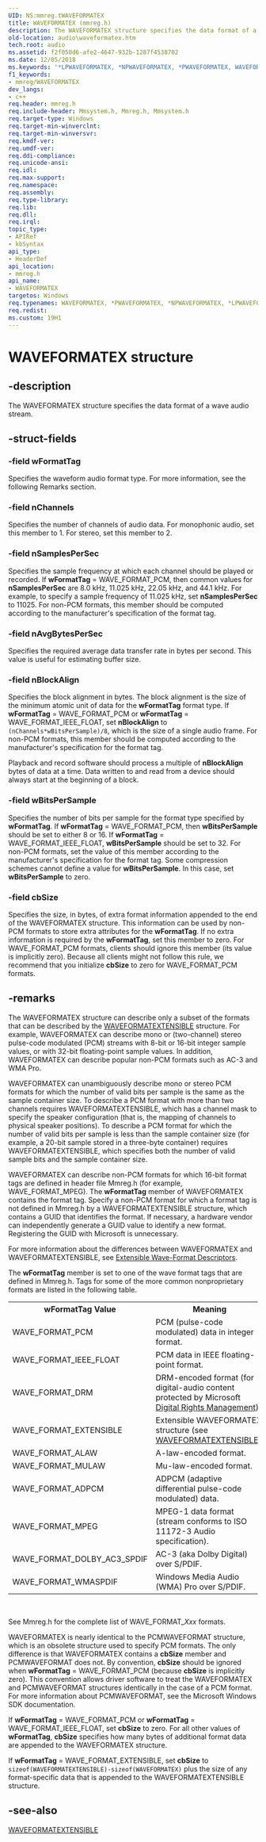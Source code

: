 ```yaml
---
UID: NS:mmreg.tWAVEFORMATEX
title: WAVEFORMATEX (mmreg.h)
description: The WAVEFORMATEX structure specifies the data format of a wave audio stream.
old-location: audio\waveformatex.htm
tech.root: audio
ms.assetid: f2f050d6-afe2-4647-932b-1287f4538702
ms.date: 12/05/2018
ms.keywords: '*LPWAVEFORMATEX, *NPWAVEFORMATEX, *PWAVEFORMATEX, WAVEFORMATEX, WAVEFORMATEX structure [Audio Devices], aud-prop_f0d9c096-fa87-43d5-812b-de4d08358342.xml, audio.waveformatex, mmreg/WAVEFORMATEX'
f1_keywords:
- mmreg/WAVEFORMATEX
dev_langs:
- c++
req.header: mmreg.h
req.include-header: Mmsystem.h, Mmreg.h, Mmsystem.h
req.target-type: Windows
req.target-min-winverclnt: 
req.target-min-winversvr: 
req.kmdf-ver: 
req.umdf-ver: 
req.ddi-compliance: 
req.unicode-ansi: 
req.idl: 
req.max-support: 
req.namespace: 
req.assembly: 
req.type-library: 
req.lib: 
req.dll: 
req.irql: 
topic_type:
- APIRef
- kbSyntax
api_type:
- HeaderDef
api_location:
- mmreg.h
api_name:
- WAVEFORMATEX
targetos: Windows
req.typenames: WAVEFORMATEX, *PWAVEFORMATEX, *NPWAVEFORMATEX, *LPWAVEFORMATEX
req.redist: 
ms.custom: 19H1
---
```


# WAVEFORMATEX structure


## -description


The WAVEFORMATEX structure specifies the data format of a wave audio stream.


## -struct-fields




### -field wFormatTag

Specifies the waveform audio format type. For more information, see the following Remarks section.


### -field nChannels

Specifies the number of channels of audio data. For monophonic audio, set this member to 1. For stereo, set this member to 2.


### -field nSamplesPerSec

Specifies the sample frequency at which each channel should be played or recorded. If <b>wFormatTag</b> = WAVE_FORMAT_PCM, then common values for <b>nSamplesPerSec</b> are 8.0 kHz, 11.025 kHz, 22.05 kHz, and 44.1 kHz. For example, to specify a sample frequency of 11.025 kHz, set <b>nSamplesPerSec</b> to 11025. For non-PCM formats, this member should be computed according to the manufacturer's specification of the format tag.


### -field nAvgBytesPerSec

Specifies the required average data transfer rate in bytes per second. This value is useful for estimating buffer size.


### -field nBlockAlign

Specifies the block alignment in bytes. The block alignment is the size of the minimum atomic unit of data for the <b>wFormatTag</b> format type. If <b>wFormatTag</b> = WAVE_FORMAT_PCM or <b>wFormatTag</b> = WAVE_FORMAT_IEEE_FLOAT, set <b>nBlockAlign</b> to <code>(nChannels*wBitsPerSample)/8</code>, which is the size of a single audio frame. For non-PCM formats, this member should be computed according to the manufacturer's specification for the format tag.

Playback and record software should process a multiple of <b>nBlockAlign</b> bytes of data at a time. Data written to and read from a device should always start at the beginning of a block.


### -field wBitsPerSample

Specifies the number of bits per sample for the format type specified by <b>wFormatTag</b>. If <b>wFormatTag</b> = WAVE_FORMAT_PCM, then <b>wBitsPerSample</b> should be set to either 8 or 16. If <b>wFormatTag</b> = WAVE_FORMAT_IEEE_FLOAT, <b>wBitsPerSample</b> should be set to 32. For non-PCM formats, set the value of this member according to the manufacturer's specification for the format tag. Some compression schemes cannot define a value for <b>wBitsPerSample</b>. In this case, set <b>wBitsPerSample</b> to zero.


### -field cbSize

Specifies the size, in bytes, of extra format information appended to the end of the WAVEFORMATEX structure. This information can be used by non-PCM formats to store extra attributes for the <b>wFormatTag</b>. If no extra information is required by the <b>wFormatTag</b>, set this member to zero. For WAVE_FORMAT_PCM formats, clients should ignore this member (its value is implicitly zero). Because all clients might not follow this rule, we recommend that you initialize <b>cbSize</b> to zero for WAVE_FORMAT_PCM formats.


## -remarks



The WAVEFORMATEX structure can describe only a subset of the formats that can be described by the <a href="https://docs.microsoft.com/windows-hardware/drivers/ddi/content/ksmedia/ns-ksmedia-waveformatextensible">WAVEFORMATEXTENSIBLE</a> structure. For example, WAVEFORMATEX can describe mono or (two-channel) stereo pulse-code modulated (PCM) streams with 8-bit or 16-bit integer sample values, or with 32-bit floating-point sample values. In addition, WAVEFORMATEX can describe popular non-PCM formats such as AC-3 and WMA Pro.

WAVEFORMATEX can unambiguously describe mono or stereo PCM formats for which the number of valid bits per sample is the same as the sample container size. To describe a PCM format with more than two channels requires WAVEFORMATEXTENSIBLE, which has a channel mask to specify the speaker configuration (that is, the mapping of channels to physical speaker positions). To describe a PCM format for which the number of valid bits per sample is less than the sample container size (for example, a 20-bit sample stored in a three-byte container) requires WAVEFORMATEXTENSIBLE, which specifies both the number of valid sample bits and the sample container size.

WAVEFORMATEX can describe non-PCM formats for which 16-bit format tags are defined in header file Mmreg.h (for example, WAVE_FORMAT_MPEG). The <b>wFormatTag</b> member of WAVEFORMATEX contains the format tag. Specify a non-PCM format for which a format tag is not defined in Mmreg.h  by a WAVEFORMATEXTENSIBLE structure, which contains a GUID that identifies the format. If necessary, a hardware vendor can independently generate a GUID value to identify a new format. Registering the GUID with Microsoft is unnecessary.

For more information about the differences between WAVEFORMATEX and WAVEFORMATEXTENSIBLE, see <a href="https://docs.microsoft.com/windows-hardware/drivers/audio/extensible-wave-format-descriptors">Extensible Wave-Format Descriptors</a>.

The <b>wFormatTag</b> member is set to one of the wave format tags that are defined in Mmreg.h. Tags for some of the more common nonproprietary formats are listed in the following table.

<table>
<tr>
<th>wFormatTag Value</th>
<th>Meaning</th>
</tr>
<tr>
<td>
WAVE_FORMAT_PCM

</td>
<td>
PCM (pulse-code modulated) data in integer format.

</td>
</tr>
<tr>
<td>
WAVE_FORMAT_IEEE_FLOAT

</td>
<td>
PCM data in IEEE floating-point format.

</td>
</tr>
<tr>
<td>
WAVE_FORMAT_DRM

</td>
<td>
DRM-encoded format (for digital-audio content protected by Microsoft <a href="https://docs.microsoft.com/windows-hardware/drivers/audio/digital-rights-management">Digital Rights Management</a>).

</td>
</tr>
<tr>
<td>
WAVE_FORMAT_EXTENSIBLE

</td>
<td>
Extensible WAVEFORMATEX structure (see <a href="https://docs.microsoft.com/windows-hardware/drivers/ddi/content/ksmedia/ns-ksmedia-waveformatextensible">WAVEFORMATEXTENSIBLE</a>).

</td>
</tr>
<tr>
<td>
WAVE_FORMAT_ALAW

</td>
<td>
A-law-encoded format.

</td>
</tr>
<tr>
<td>
WAVE_FORMAT_MULAW

</td>
<td>
Mu-law-encoded format.

</td>
</tr>
<tr>
<td>
WAVE_FORMAT_ADPCM

</td>
<td>
ADPCM (adaptive differential pulse-code modulated) data.

</td>
</tr>
<tr>
<td>
WAVE_FORMAT_MPEG

</td>
<td>
MPEG-1 data format (stream conforms to ISO 11172-3 Audio specification).

</td>
</tr>
<tr>
<td>
WAVE_FORMAT_DOLBY_AC3_SPDIF

</td>
<td>
AC-3 (aka Dolby Digital) over S/PDIF.

</td>
</tr>
<tr>
<td>
WAVE_FORMAT_WMASPDIF

</td>
<td>
Windows Media Audio (WMA) Pro over S/PDIF.

</td>
</tr>
</table>
 

See Mmreg.h for the complete list of WAVE_FORMAT_<i>Xxx</i> formats.

WAVEFORMATEX is nearly identical to the PCMWAVEFORMAT structure, which is an obsolete structure used to specify PCM formats. The only difference is that WAVEFORMATEX contains a <b>cbSize</b> member and PCMWAVEFORMAT does not. By convention, <b>cbSize</b> should be ignored when <b>wFormatTag</b> = WAVE_FORMAT_PCM (because <b>cbSize</b> is implicitly zero). This convention allows driver software to treat the WAVEFORMATEX and PCMWAVEFORMAT structures identically in the case of a PCM format. For more information about PCMWAVEFORMAT, see the Microsoft Windows SDK documentation.

If <b>wFormatTag</b> = WAVE_FORMAT_PCM or <b>wFormatTag</b> = WAVE_FORMAT_IEEE_FLOAT, set <b>cbSize</b> to zero. For all other values of <b>wFormatTag</b>, <b>cbSize</b> specifies how many bytes of additional format data are appended to the WAVEFORMATEX structure.

If <b>wFormatTag</b> = WAVE_FORMAT_EXTENSIBLE, set <b>cbSize</b> to <code>sizeof(WAVEFORMATEXTENSIBLE)-sizeof(WAVEFORMATEX)</code> plus the size of any format-specific data that is appended to the WAVEFORMATEXTENSIBLE structure.




## -see-also




<a href="https://docs.microsoft.com/windows-hardware/drivers/ddi/content/ksmedia/ns-ksmedia-waveformatextensible">WAVEFORMATEXTENSIBLE</a>
 

 

